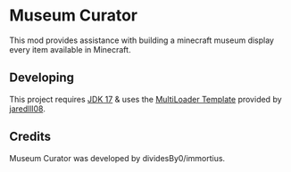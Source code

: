 # Museum Curator

This mod provides assistance with building a minecraft museum display every item available in Minecraft.

## Developing

This project requires [JDK 17](https://adoptium.net/) & uses the [MultiLoader Template](https://github.com/jaredlll08/MultiLoader-Template) provided by [jaredlll08](https://github.com/jaredlll08).

## Credits

Museum Curator was developed by dividesBy0/immortius.